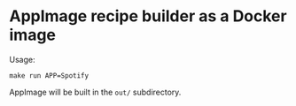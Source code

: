 # AppImage recipe builder as a Docker image

Usage:

    make run APP=Spotify

AppImage will be built in the `out/` subdirectory.

